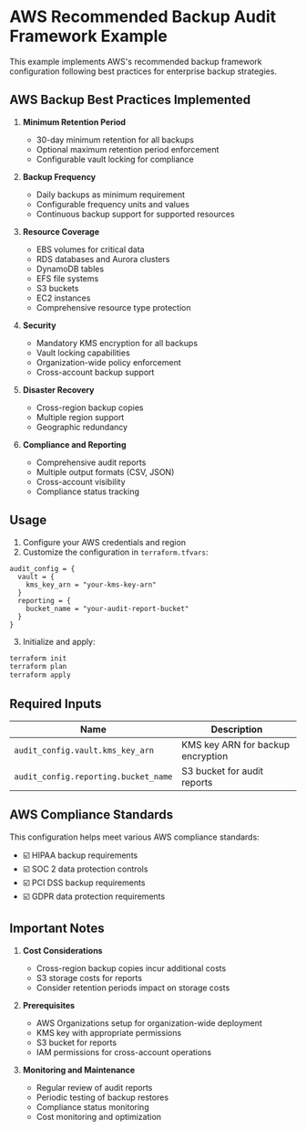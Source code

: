 # AWS Recommended Backup Audit Framework Example

This example implements AWS's recommended backup framework configuration following best practices for enterprise backup strategies.

## AWS Backup Best Practices Implemented

1. **Minimum Retention Period**
   - 30-day minimum retention for all backups
   - Optional maximum retention period enforcement
   - Configurable vault locking for compliance

2. **Backup Frequency**
   - Daily backups as minimum requirement
   - Configurable frequency units and values
   - Continuous backup support for supported resources

3. **Resource Coverage**
   - EBS volumes for critical data
   - RDS databases and Aurora clusters
   - DynamoDB tables
   - EFS file systems
   - S3 buckets
   - EC2 instances
   - Comprehensive resource type protection

4. **Security**
   - Mandatory KMS encryption for all backups
   - Vault locking capabilities
   - Organization-wide policy enforcement
   - Cross-account backup support

5. **Disaster Recovery**
   - Cross-region backup copies
   - Multiple region support
   - Geographic redundancy

6. **Compliance and Reporting**
   - Comprehensive audit reports
   - Multiple output formats (CSV, JSON)
   - Cross-account visibility
   - Compliance status tracking

## Usage

1. Configure your AWS credentials and region
2. Customize the configuration in `terraform.tfvars`:

```hcl
audit_config = {
  vault = {
    kms_key_arn = "your-kms-key-arn"
  }
  reporting = {
    bucket_name = "your-audit-report-bucket"
  }
}
```

3. Initialize and apply:

```bash
terraform init
terraform plan
terraform apply
```

## Required Inputs

| Name | Description |
|------|-------------|
| `audit_config.vault.kms_key_arn` | KMS key ARN for backup encryption |
| `audit_config.reporting.bucket_name` | S3 bucket for audit reports |

## AWS Compliance Standards

This configuration helps meet various AWS compliance standards:

- ☑️ HIPAA backup requirements
- ☑️ SOC 2 data protection controls
- ☑️ PCI DSS backup requirements
- ☑️ GDPR data protection requirements

## Important Notes

1. **Cost Considerations**
   - Cross-region backup copies incur additional costs
   - S3 storage costs for reports
   - Consider retention periods impact on storage costs

2. **Prerequisites**
   - AWS Organizations setup for organization-wide deployment
   - KMS key with appropriate permissions
   - S3 bucket for reports
   - IAM permissions for cross-account operations

3. **Monitoring and Maintenance**
   - Regular review of audit reports
   - Periodic testing of backup restores
   - Compliance status monitoring
   - Cost monitoring and optimization
